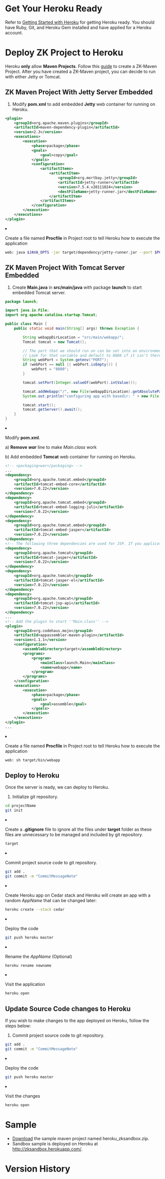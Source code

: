 # Get Your Heroku Ready

Refer to [Getting Started with
Heroku](http://devcenter.heroku.com/articles/quickstart) for getting
Heroku ready. You should have Ruby, Git, and Heroku Gem installed and
have applied for a Heroku account.

# Deploy ZK Project to Heroku

Heroku **only** allow **Maven Projects**. Follow this
[guide]({{site.baseurl}}/zk_installation_guide/setting_up_ide/maven/create_and_run_zk_application_with_maven_archetype)
to create a ZK-Maven Project. After you have created a ZK-Maven project,
you can decide to run with either Jetty or Tomcat.

## ZK Maven Project With Jetty Server Embedded

1.  Modify **pom.xml** to add embedded **Jetty** web container for
    running on Heroku.

```xml
<plugin>
    <groupId>org.apache.maven.plugins</groupId>
    <artifactId>maven-dependency-plugin</artifactId>
    <version>2.3</version>
    <executions>
        <execution>
            <phase>package</phase>
            <goals>
                <goal>copy</goal>
            </goals>
            <configuration>
                <artifactItems>
                    <artifactItem>
                        <groupId>org.mortbay.jetty</groupId>
                        <artifactId>jetty-runner</artifactId>
                        <version>7.5.4.v20111024</version>
                        <destFileName>jetty-runner.jar</destFileName>
                    </artifactItem>
                </artifactItems>
            </configuration>
        </execution>
    </executions>
</plugin>
```

<li>

Create a file named **Procfile** in Project root to tell Heroku how to
execute the application

</li>

```bash
web: java $JAVA_OPTS -jar target/dependency/jetty-runner.jar --port $PORT target/*.war
```

</ol>

## ZK Maven Project With Tomcat Server Embedded

1.  Create **Main.java** in **src/main/java** with package **launch** to
    start embedded Tomcat server.

```java
package launch;

import java.io.File;
import org.apache.catalina.startup.Tomcat;

public class Main {
    public static void main(String[] args) throws Exception {

        String webappDirLocation = "src/main/webapp/";
        Tomcat tomcat = new Tomcat();

        // The port that we should run on can be set into an environment variable
        // Look for that variable and default to 8080 if it isn't there.
        String webPort = System.getenv("PORT");
        if (webPort == null || webPort.isEmpty()) {
            webPort = "8080";
        }

        tomcat.setPort(Integer.valueOf(webPort).intValue());

        tomcat.addWebapp("/", new File(webappDirLocation).getAbsolutePath());
        System.out.println("configuring app with basedir: " + new File("./" + webappDirLocation).getAbsolutePath());

        tomcat.start();
        tomcat.getServer().await();
    }
}
```

<li>

Modify **pom.xml**.

</li>

  
a\) **Remove** ***<package>war</package>*** line to make *Main.class*
work

b\) Add embedded **Tomcat** web container for running on Heroku.

```xml
<!-- <packaging>war</packaging> -->
...
<dependency>
    <groupId>org.apache.tomcat.embed</groupId>
    <artifactId>tomcat-embed-core</artifactId>
    <version>7.0.22</version>
</dependency>
<dependency>
    <groupId>org.apache.tomcat.embed</groupId>
    <artifactId>tomcat-embed-logging-juli</artifactId>
    <version>7.0.22</version>
</dependency>
<dependency>
    <groupId>org.apache.tomcat.embed</groupId>
    <artifactId>tomcat-embed-jasper</artifactId>
    <version>7.0.22</version>
</dependency>
<!-- The following three dependencies are used for JSP. If you application doesn't contain JSP, simply remove them -->
<dependency>
    <groupId>org.apache.tomcat</groupId>
    <artifactId>tomcat-jasper</artifactId>
    <version>7.0.22</version>
</dependency>
<dependency>
    <groupId>org.apache.tomcat</groupId>
    <artifactId>tomcat-jasper-el</artifactId>
    <version>7.0.22</version>
</dependency>
<dependency>
    <groupId>org.apache.tomcat</groupId>
    <artifactId>tomcat-jsp-api</artifactId>
    <version>7.0.22</version>
</dependency>
...
<!-- Add the plugin to start ''Main.class'' -->
<plugin>
    <groupId>org.codehaus.mojo</groupId>
    <artifactId>appassembler-maven-plugin</artifactId>
    <version>1.1.1</version>
    <configuration>
        <assembleDirectory>target</assembleDirectory>
        <programs>
            <program>
                <mainClass>launch.Main</mainClass>
                <name>webapp</name>
            </program>
        </programs>
    </configuration>
    <executions>
        <execution>
            <phase>package</phase>
            <goals>
                <goal>assemble</goal>
            </goals>
        </execution>
    </executions>
</plugin>
...
```

<li>

Create a file named **Procfile** in Project root to tell Heroku how to
execute the application

</li>

```bash
web: sh target/bin/webapp
```

</ol>

## Deploy to Heroku

Once the server is ready, we can deploy to Heroku.

1.  Initialize git repository.

```bash
cd projectName
git init
```

<li>

Create a <b>.gitignore</b> file to ignore all the files under **target**
folder as these files are unnecessary to be managed and included by git
repository.

</li>

```bash
target
```

<li>

Commit project source code to git repository.

</li>

```bash
git add .
git commit -m "CommitMessageNote"
```

<li>

Create Heroku app on Cedar stack and Heroku will create an app with a
random *AppName* that can be changed later:

</li>

```bash
heroku create --stack cedar
```

<li>

Deploy the code

</li>

```bash
git push heroku master
```

<li>

Rename the *AppName* (Optional)

</li>

```bash
heroku rename newname
```

<li>

Visit the application

</li>

```bash
heroku open
```

</ol>

## Update Source Code changes to Heroku

If you wish to make changes to the app deployed on Heroku, follow the
steps below:

1.  Commit project source code to git repository.

```bash
git add .
git commit -m "CommitMessageNote"
```

<li>

Deploy the code

</li>

```bash
git push heroku master
```

<li>

Visit the changes

</li>

```bash
heroku open
```

</ol>

# Sample

- [Download](http://sourceforge.net/projects/zkforge/files/Small_Talks/ZK_Sandbox_for_Heroku/)
  the sample maven project named heroku_zksandbox.zip.
- Sandbox sample is deployed on Heroku at
  [<http://zksandbox.herokuapp.com/>](http://zksandbox.herokuapp.com/).

# Version History
